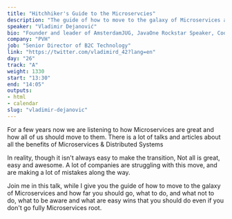 ```yaml
---
title: "Hitchhiker's Guide to the Microservcies"
description: "The guide of how to move to the galaxy of Microservices and how far you should go, what to do, and what not to do."
speaker: "Vladimir Dejanović"
bio: "Founder and leader of AmsterdamJUG, JavaOne Rockstar Speaker, CodeOne Star Speaker IT Consultant, Software Architect, Team Lead, Chapter Lead working in the industry since 2006 developing high performance software in multiple programming languages and technologies from desktop to mobile and web with high load traffic. Enjoying developing software mostly in Java and JavaScript, however also wrote fair share of code in Scala, C++, C, PHP, Go, Objective-C, Python, R, Lisp and many others. Always interested in cool new stuff, Free and Open Source software. He likes giving talks at conferences like JavaOne, Oracle Code One Devoxx BE, Devoxx US, Devoxx PL, Devoxx MA, Devoxx FR, JavaLand, GeeCON, Java Day Istanbul, Voxxed Days Belgrade, JDK.IO, JBCNConf Java Day Minks, DevConf and others."
company: "PVH"
job: "Senior Director of B2C Technology"
link: "https://twitter.com/vladimird_42?lang=en"
day: "26"
track: "A"
weight: 1330
start: "13:30"
end: "14:05"
outputs:
- html
- calendar
slug: "vladimir-dejanovic"
---
```


For a few years now we are listening to how Microservices are great and how all of us should move to them. There is a lot of talks and articles about all the benefits of Microservices & Distributed Systems

In reality, though it isn't always easy to make the transition,  Not all is great, easy and awesome. A lot of companies are struggling with this move, and are making a lot of mistakes along the way.

Join me in this talk, while I give you the guide of how to move to the galaxy of Microservices and how far you should go, what to do, and what not to do, what to be aware and what are easy wins that you should do even if you don't go fully Microservices root.
